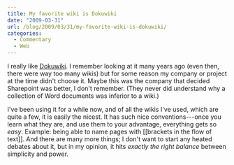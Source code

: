 ```yaml
---
title: My favorite wiki is Dokuwiki
date: "2009-03-31"
url: /blog/2009/03/31/my-favorite-wiki-is-dokuwiki/
categories:
  - Commentary
  - Web
---
```

I really like [Dokuwiki](http://wiki.splitbrain.org/wiki:dokuwiki). I remember looking at it many years ago (even then, there were way too many wikis) but for some reason my company or project at the time didn't choose it. Maybe this was the company that decided Sharepoint was better, I don't remember. (They never did understand why a collection of Word documents was inferior to a wiki.)

I've been using it for a while now, and of all the wikis I've used, which are quite a few, it is easily the nicest. It has such nice conventions---once you learn what they are, and use them to your advantage, everything gets so *easy*. Example: being able to name pages with [[brackets in the flow of text]]. And there are many more things; I don't want to start any heated debates about it, but in my opinion, it hits *exactly the right balance* between simplicity and power.


